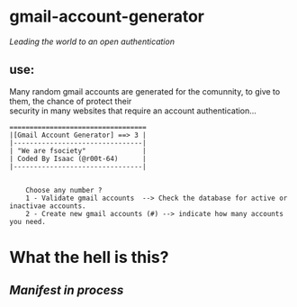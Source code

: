 # gmail-account-generator 

*Leading the world to an open authentication*  

## use:  
Many random gmail accounts are generated for the comunnity, to give to them, the chance of protect their  
security in many websites that require an account authentication...  
  
	==================================  
	|[Gmail Account Generator] ==> 3 |  
	|--------------------------------|  
	| "We are fsociety"              |  
	| Coded By Isaac (@r00t-64)      |  
	|--------------------------------|  
	

		Choose any number ?  
		1 - Validate gmail accounts  --> Check the database for active or inactivae accounts.  
		2 - Create new gmail accounts (#) --> indicate how many accounts you need.  

# What the hell is this?  
## *Manifest in process*
